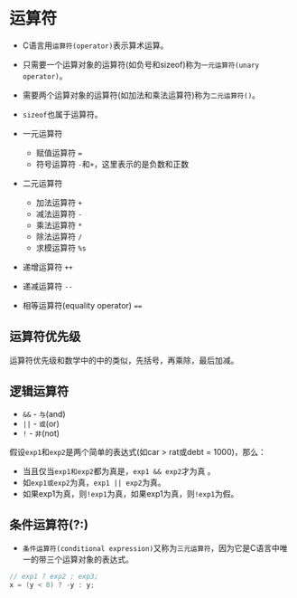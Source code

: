 # 运算符

* C语言用`运算符(operator)`表示算术运算。
* 只需要一个运算对象的运算符(如负号和sizeof)称为`一元运算符(unary operator)`。
* 需要两个运算对象的运算符(如加法和乘法运算符)称为`二元运算符()`。
* `sizeof`也属于运算符。


* 一元运算符
    * 赋值运算符 `=`
    * 符号运算符 `-`和`+`，这里表示的是负数和正数
* 二元运算符
    * 加法运算符 `+`    
    * 减法运算符 `-`
    * 乘法运算符 `*`
    * 除法运算符 `/`
    * 求模运算符 `%s`
* 递增运算符 `++`
* 递减运算符 `--`
* 相等运算符(equality operator) `==`


## 运算符优先级

运算符优先级和数学中的中的类似，先括号，再乘除，最后加减。

## 逻辑运算符

* `&&` - `与`(and)
* `||` - `或`(or)
* `!` - `非`(not)

假设`exp1`和`exp2`是两个简单的表达式(如car > rat或debt = 1000)，那么：

* 当且仅当`exp1和exp2`都为真是，`exp1 && exp2`才为真 。
* 如`exp1或exp2`为真，`exp1 || exp2`为真。
* 如果exp1为真，则`!exp1`为真，如果exp1为真，则`!exp1`为假。

## 条件运算符(?:)

* `条件运算符(conditional expression)`又称为`三元运算符`，因为它是C语言中唯一的带三个运算对象的表达式。

```c
// exp1 ? exp2 : exp3;
x = (y < 0) ? -y : y;
```


